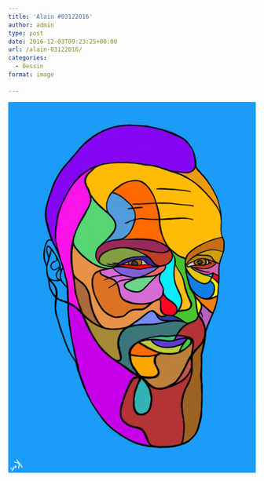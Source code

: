 ```yaml
---
title: 'Alain #03122016'
author: admin
type: post
date: 2016-12-03T09:23:25+00:00
url: /alain-03122016/
categories:
  - Dessin
format: image

---
```

![Alain #03122016](./Alain.jpg)